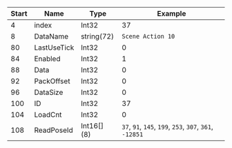 |Start|Name|Type|Example|
|---|---|---|---|
|4|index|Int32|37|
|8|DataName|string(72)|`Scene Action 10`|
|80|LastUseTick|Int32|0|
|84|Enabled|Int32|1|
|88|Data|Int32|0|
|92|PackOffset|Int32|0|
|96|DataSize|Int32|0|
|100|ID|Int32|37|
|104|LoadCnt|Int32|0|
|108|ReadPoseId|Int16[] (8)|`37`, `91`, `145`, `199`, `253`, `307`, `361`, `-12851`|